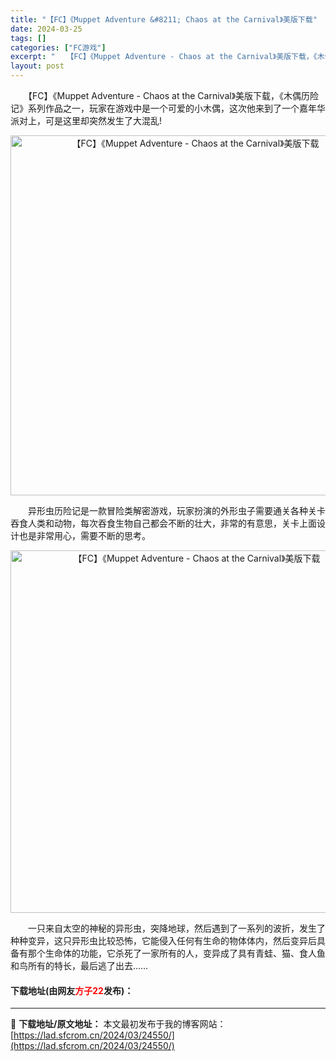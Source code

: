 ```yaml
---
title: "【FC】《Muppet Adventure &#8211; Chaos at the Carnival》美版下载"
date: 2024-03-25
tags: []
categories: ["FC游戏"]
excerpt: "　　【FC】《Muppet Adventure - Chaos at the Carnival》美版下载，《木偶历险记》系列作品之一，玩家在游戏中是一个可爱的小木偶，这次他来到了一个嘉年华派对上，可是这里却突然发生了大混乱! 　　异形虫历险记是一款冒险类解密游戏，玩家扮演的外形虫子需要通关各种关卡吞&hellip;"
layout: post
---
```


 <p>　　【FC】《Muppet Adventure - Chaos at the Carnival》美版下载，《木偶历险记》系列作品之一，玩家在游戏中是一个可爱的小木偶，这次他来到了一个嘉年华派对上，可是这里却突然发生了大混乱!</p> <p align="center"><img align="" border="0" src="https://lad.sfcrom.cn/wp-content/uploads/2024/03/20240325_660197177f4e3.png" width="576" alt="【FC】《Muppet Adventure - Chaos at the Carnival》美版下载" /></p> <p>　　异形虫历险记是一款冒险类解密游戏，玩家扮演的外形虫子需要通关各种关卡吞食人类和动物，每次吞食生物自己都会不断的壮大，非常的有意思，关卡上面设计也是非常用心，需要不断的思考。</p> <p align="center"><img align="" border="0" src="https://lad.sfcrom.cn/wp-content/uploads/2024/03/20240325_6601971877ec8.png" width="580" alt="【FC】《Muppet Adventure - Chaos at the Carnival》美版下载" /></p> <p>　　一只来自太空的神秘的异形虫，突降地球，然后遇到了一系列的波折，发生了种种变异，这只异形虫比较恐怖，它能侵入任何有生命的物体体内，然后变异后具备有那个生命体的功能，它杀死了一家所有的人，变异成了具有青蛙、猫、食人鱼和鸟所有的特长，最后逃了出去&hellip;&hellip;</p> <p><h4>下载地址(由网友<font color="red">方子22</font>发布)：</h4></p> 

---
📖 **下载地址/原文地址：** 本文最初发布于我的博客网站：[https://lad.sfcrom.cn/2024/03/24550/](https://lad.sfcrom.cn/2024/03/24550/)
